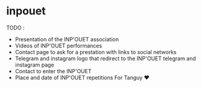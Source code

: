 # inpouet

TODO : 
- Presentation of the INP'OUET association
- Videos of INP'OUET performances
- Contact page to ask for a prestation with links to social networks
- Telegram and instagram logo that redirect to the INP'OUET telegram and instagram page
- Contact to enter the INP'OUET
- Place and date of INP'OUET repetitions
For Tanguy  ❤️

